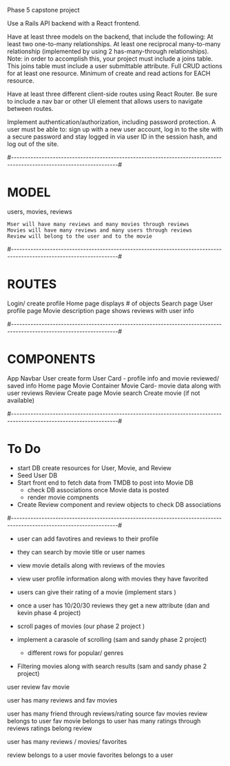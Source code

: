 Phase 5 capstone project 

Use a Rails API backend with a React frontend.

Have at least three models on the backend, that include the following:
  At least two one-to-many relationships.
  At least one reciprocal many-to-many relationship (implemented by using 2 has-many-through relationships). Note: in order to accomplish this, your project must include a joins table. This joins table must include a user submittable attribute.
  Full CRUD actions for at least one resource.
  Minimum of create and read actions for EACH resource.

Have at least three different client-side routes using React Router. Be sure to include a nav bar or other UI element that       allows users to navigate between routes.

Implement authentication/authorization, including password protection. A user must be able to:
  sign up with a new user account,
  log in to the site with a secure password and stay logged in via user ID in the session hash, and
  log out of the site.

#--------------------------------------------------------------------------------------------------------------------#

  # MODEL #
  users, movies, reviews 

    Mser will have many reviews and many movies through reviews 
    Movies will have many reviews and many users through reviews 
    Review will belong to the user and to the movie 

 #--------------------------------------------------------------------------------------------------------------------#

 # ROUTES #
  Login/ create profile 
  Home page displays # of objects 
  Search page 
  User profile page 
  Movie description page shows reviews with user info


#--------------------------------------------------------------------------------------------------------------------#


# COMPONENTS #

App 
  Navbar 
    User create form 
    User Card - profile info and movie reviewed/ saved info 
    Home page 
  Movie Container 
    Movie Card- movie data along with user reviews 
      Review Create page 
  Movie search 
  Create movie (if not available)
  

#--------------------------------------------------------------------------------------------------------------------#

# To Do #
- start DB create resources for User, Movie, and Review 
- Seed User DB 
- Start front end to fetch data from TMDB to post into Movie DB
  - check DB associations once Movie data is posted 
  - render movie compnents 
- Create Review component and review objects to check DB associations

#--------------------------------------------------------------------------------------------------------------------#
- user can add favotires and reviews to their profile 

- they can search by movie title or user names 

- view movie details along with reviews of the movies 

- view user profile information along with movies they have favorited 

- users can give their rating of a movie (implement stars )

- once a user has 10/20/30 reviews they get a new attribute (dan and kevin phase 4 project)

- scroll pages of movies (our phase 2 project )

- implement a carasole of scrolling (sam and sandy phase 2 project)
  - different rows for popular/ genres 

- Filtering movies along with search results (sam and sandy phase 2 project)

user review fav movie 

user has many reviews and fav movies 

user has many friend through reviews/rating source fav movies 
review belongs to user 
fav movie belongs to user has many ratings through reviews 
ratings belong review 


user has many reviews / movies/ favorites
<!-- user has many fav_movies through favorites source movies caching -->
review belongs to a user 
movie 
favorites belongs to a user 
